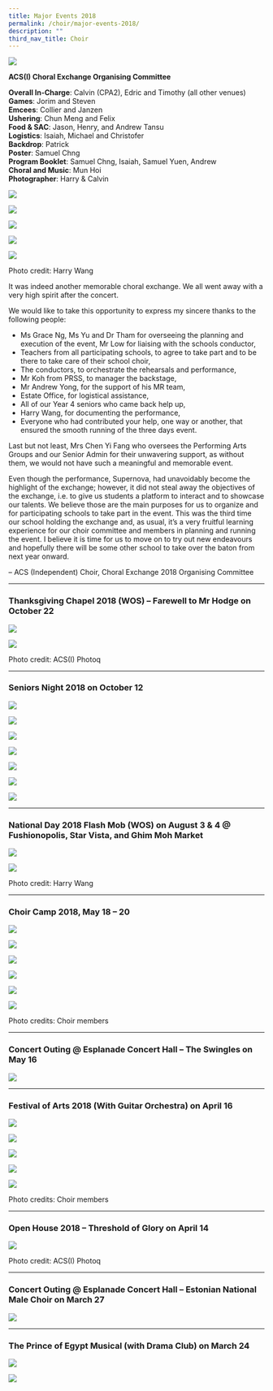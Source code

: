 ```yaml
---
title: Major Events 2018
permalink: /choir/major-events-2018/
description: ""
third_nav_title: Choir
---
```

![](/images/Supernova-Poster-Samuel-Chng-Jay-Hoe.jpg)

**ACS(I) Choral Exchange Organising Committee**

**Overall In-Charge**: Calvin (CPA2), Edric and Timothy (all other venues) <br>
**Games**: Jorim and Steven <br>
**Emcees**: Collier and Janzen <br>
**Ushering**: Chun Meng and Felix <br>
**Food & SAC**: Jason, Henry, and Andrew Tansu <br>
**Logistics**: Isaiah, Michael and Christofer <br>
**Backdrop**: Patrick <br>
**Poster**: Samuel Chng <br>
**Program Booklet**: Samuel Chng, Isaiah, Samuel Yuen, Andrew <br>
**Choral and Music**: Mun Hoi <br>
**Photographer**: Harry & Calvin

![](/images/events%202018-1.png)

![](/images/events%202018-2.png)

![](/images/events%202018-3.png)

![](/images/events%202018-4.png)

![](/images/events%202018-5.png)

Photo credit: Harry Wang

It was indeed another memorable choral exchange. We all went away with a very high spirit after the concert.

We would like to take this opportunity to express my sincere thanks to the following people:

*   Ms Grace Ng, Ms Yu and Dr Tham for overseeing the planning and execution of the event, Mr Low for liaising with the schools conductor,
*   Teachers from all participating schools, to agree to take part and to be there to take care of their school choir,
*   The conductors, to orchestrate the rehearsals and performance,
*   Mr Koh from PRSS, to manager the backstage,
*   Mr Andrew Yong, for the support of his MR team,
*   Estate Office, for logistical assistance,
*   All of our Year 4 seniors who came back help up,
*   Harry Wang, for documenting the performance,
*   Everyone who had contributed your help, one way or another, that ensured the smooth running of the three days event.

Last but not least, Mrs Chen Yi Fang who oversees the Performing Arts Groups and our Senior Admin for their unwavering support, as without them, we would not have such a meaningful and memorable event.

Even though the performance, Supernova, had unavoidably become the highlight of the exchange; however, it did not steal away the objectives of the exchange, i.e. to give us students a platform to interact and to showcase our talents. We believe those are the main purposes for us to organize and for participating schools to take part in the event. This was the third time our school holding the exchange and, as usual, it’s a very fruitful learning experience for our choir committee and members in planning and running the event. I believe it is time for us to move on to try out new endeavours and hopefully there will be some other school to take over the baton from next year onward.

– ACS (Independent) Choir, Choral Exchange 2018 Organising Committee

* * *

### Thanksgiving Chapel 2018 (WOS) – Farewell to Mr Hodge on October 22

![](/images/events%202018-6.png)

![](/images/events%202018-7.png)

Photo credit: ACS(I) Photoq

* * *

### Seniors Night 2018 on October 12

![](/images/events%202018-8.png)

![](/images/events%202018-9.png)

![](/images/events%202018-10.png)

![](/images/events%202018-11.png)

![](/images/events%202018-12.png)

![](/images/events%202018-13.png)

![](/images/events%202018-14.png)

* * *

### National Day 2018 Flash Mob (WOS) on August 3 & 4 @ Fushionopolis, Star Vista, and Ghim Moh Market

![](/images/events%202018-15.png)

![](/images/events%202018-16.png)

Photo credit: Harry Wang

* * *

### Choir Camp 2018, May 18 – 20

![](/images/events%202018-17.png)

![](/images/events%202018-18.png)

![](/images/events%202018-19.png)

![](/images/events%202018-20.png)

![](/images/events%202018-21.png)

![](/images/events%202018-22.png)

Photo credits: Choir members

* * *

### Concert Outing @ Esplanade Concert Hall – The Swingles on May 16

![](/images/events%202018-23.png)

* * *

### Festival of Arts 2018 (With Guitar Orchestra) on April 16

![](/images/LJFU3422.jpg)

![](/images/events%202018-24.png)

![](/images/events%202018-25.png)

![](/images/events%202018-26.png)

![](/images/events%202018-27.png)

Photo credits: Choir members

* * *

### Open House 2018 – Threshold of Glory on April 14

![](/images/events%202018-28.png)

Photo credit: ACS(I) Photoq

* * *

### Concert Outing @ Esplanade Concert Hall – Estonian National Male Choir on March 27

![](/images/events%202018-29.png)

* * *

### The Prince of Egypt Musical (with Drama Club) on March 24

![](/images/The-Prince-of-Egypt-poster.jpg)

![](/images/0-20180324-P93E5501a-1350x586.jpg)